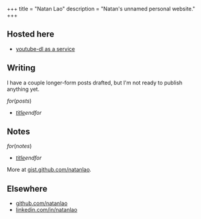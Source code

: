+++
title = "Natan Lao"
description = "Natan's unnamed personal website."
+++

## Hosted here

* [youtube-dl as a service](https://yaas.natan.la)

## Writing

I have a couple longer-form posts drafted, but I'm not ready to publish
anything yet.

$for(posts)$
* [$title$]($url$)$endfor$

## Notes

$for(notes)$
* [$title$]($url$)$endfor$

More at
[gist.github.com/natanlao](https://gist.github.com/natanlao).


## Elsewhere

* [github.com/natanlao](https://github.com/natanlao)
* [linkedin.com/in/natanlao](https://linkedin.com/in/natanlao)

